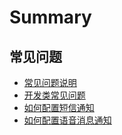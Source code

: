# Summary

## 常见问题
* [常见问题说明](README.md)
* [开发类常见问题](开发/dev.md)
* [如何配置短信通知](通知/短信通知.md)
* [如何配置语音消息通知](通知/语音通知.md)

